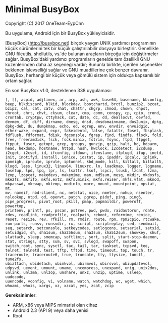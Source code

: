 # Minimal BusyBox

Copyright (C) 2017 OneTeam-EypCnn

Bu uygulama, Android için bir BusyBox yükleyicisidir.

[BusyBox] (http://busybox.net) birçok yaygın UNIX yardımcı programının küçük sürümlerini tek bir küçük çalıştırılabilir dosyaya birleştirir. Genellikle GNU fileutils, shellutils, vs.'de bulunan araçların birçoğu için değiştirmeler sağlar. BusyBox'daki yardımcı programların genelde tam özellikli GNU kuzenlerinden daha az seçeneği vardır; Bununla birlikte, içerilen seçenekler beklenen işlevselliği sağlar ve GNU muadillerine çok benzer davranır. BusyBox, herhangi bir küçük veya gömülü sistem için oldukça kapsamlı bir ortam sağlar.

En son BusyBox v1.0, desteklenen 338 uygulaması:

	[, [[, acpid, adjtimex, ar, arp, ash, awk, base64, basename, bbconfig,
	beep, blkdiscard, blkid, blockdev, bootchartd, brctl, bunzip2, bzcat,
	bzip2, cal, cat, catv, chat, chattr, chgrp, chmod, chown, chpst,
	chroot, chrt, chvt, cksum, clear, cmp, comm, conspy, cp, cpio, crond,
	crontab, cryptpw, cttyhack, cut, date, dc, dd, deallocvt, devfsd,
	devmem, df, diff, dirname, dmesg, dnsd, dnsdomainname, dos2unix, dpkg,
	dpkg-deb, du, dumpkmap, echo, ed, egrep, env, envdir, envuidgid,
	ether-wake, expand, expr, fakeidentd, false, fatattr, fbset, fbsplash,
	fdflush, fdformat, fdisk, fgconsole, fgrep, find, findfs, flock, fold,
	free, freeramdisk, fsck, fsck.minix, fstrim, fsync, ftpd, ftpget,
	ftpput, fuser, getopt, grep, groups, gunzip, gzip, halt, hd, hdparm,
	head, hexdump, hostname, httpd, hush, hwclock, i2cdetect, i2cdump,
	i2cget, i2cset, id, ifconfig, ifdown, ifenslave, ifplugd, ifup, inetd,
	init, inotifyd, install, ionice, iostat, ip, ipaddr, ipcalc, iplink,
	ipneigh, iproute, iprule, iptunnel, kbd_mode, kill, killall, killall5,
	klogd, less, linux32, linux64, linuxrc, ln, loadkmap, logger, logname,
	losetup, lpd, lpq, lpr, ls, lsattr, lsof, lspci, lsusb, lzcat, lzma,
	lzop, lzopcat, makedevs, makemime, man, md5sum, mesg, mkdir, mkdosfs,
	mke2fs, mkfifo, mkfs.ext2, mkfs.minix, mkfs.reiser, mkfs.vfat, mknod,
	mkpasswd, mkswap, mktemp, modinfo, more, mount, mountpoint, mpstat, mt,
	mv, nameif, nbd-client, nc, netstat, nice, nmeter, nohup, nsenter,
	nslookup, ntpd, od, openvt, patch, pgrep, pidof, ping, ping6,
	pipe_progress, pivot_root, pkill, pmap, popmaildir, poweroff, powertop,
	printenv, printf, ps, pscan, pstree, pwd, pwdx, raidautorun, rdate,
	rdev, readlink, readprofile, realpath, reboot, reformime, renice,
	reset, resize, rev, rfkill, rm, rmdir, route, rpm, rpm2cpio, rtcwake,
	run-parts, runsv, runsvdir, rx, script, scriptreplay, sed, sendmail,
	seq, setarch, setconsole, setkeycodes, setlogcons, setserial, setsid,
	setuidgid, sh, sha1sum, sha256sum, sha3sum, sha512sum, showkey, shuf,
	slattach, sleep, smemcap, softlimit, sort, split, start-stop-daemon,
	stat, strings, stty, sum, sv, svc, svlogd, swapoff, swapon,
	switch_root, sync, sysctl, tac, tail, tar, taskset, tcpsvd, tee,
	telnet, telnetd, test, tftp, tftpd, time, timeout, top, touch, tr,
	traceroute, traceroute6, true, truncate, tty, ttysize, tunctl, tune2fs,
	ubiattach, ubidetach, ubimkvol, ubirmvol, ubirsvol, ubiupdatevol,
	udpsvd, uevent, umount, uname, uncompress, unexpand, uniq, unix2dos,
	unlink, unlzma, unlzop, unshare, unxz, unzip, uptime, usleep, uudecode,
	uuencode, vconfig, vi, volname, watch, watchdog, wc, wget, which,
	whoami, whois, xargs, xz, xzcat, yes, zcat, zcip

**Gereksinimler**:

* ARM, x86 veya MIPS mimarisi olan cihaz
* Android 2.3 (API 9) veya daha yenisi
* Root
